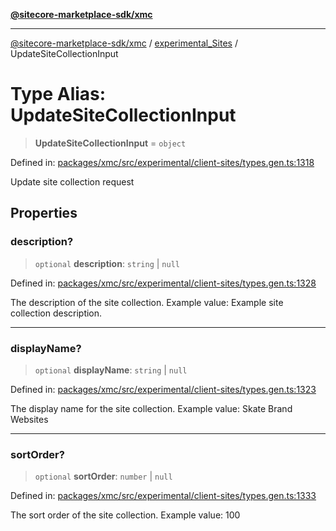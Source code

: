 [**@sitecore-marketplace-sdk/xmc**](../../../../README.md)

***

[@sitecore-marketplace-sdk/xmc](../../../../README.md) / [experimental\_Sites](../README.md) / UpdateSiteCollectionInput

# Type Alias: UpdateSiteCollectionInput

> **UpdateSiteCollectionInput** = `object`

Defined in: [packages/xmc/src/experimental/client-sites/types.gen.ts:1318](https://github.com/Sitecore/marketplace-sdk/blob/main/packages/xmc/src/experimental/client-sites/types.gen.ts#L1318)

Update site collection request

## Properties

### description?

> `optional` **description**: `string` \| `null`

Defined in: [packages/xmc/src/experimental/client-sites/types.gen.ts:1328](https://github.com/Sitecore/marketplace-sdk/blob/main/packages/xmc/src/experimental/client-sites/types.gen.ts#L1328)

The description of the site collection.
Example value: Example site collection description.

***

### displayName?

> `optional` **displayName**: `string` \| `null`

Defined in: [packages/xmc/src/experimental/client-sites/types.gen.ts:1323](https://github.com/Sitecore/marketplace-sdk/blob/main/packages/xmc/src/experimental/client-sites/types.gen.ts#L1323)

The display name for the site collection.
Example value: Skate Brand Websites

***

### sortOrder?

> `optional` **sortOrder**: `number` \| `null`

Defined in: [packages/xmc/src/experimental/client-sites/types.gen.ts:1333](https://github.com/Sitecore/marketplace-sdk/blob/main/packages/xmc/src/experimental/client-sites/types.gen.ts#L1333)

The sort order of the site collection.
Example value: 100
